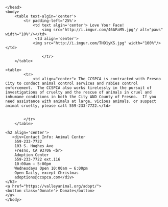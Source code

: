 <!DOCTYPE html>
<html>
    <head>
        <title>Animal Rescue</title>
        <meta charset='utf-8'/>
        <meta name='viewpoint' content='width=device-width, initial     scale=1'/>
        <link rel='stylesheet'href="css"/>
        <link type="text/css" rel="stylesheet"href='https://fonts.googleapis.com/css?family=Slabo+27px' rel='stylesheet' type='text/css'/>
        
    </head>
    <body>
        <table text-algin='center'>
            <tr padding-left='25%'>
                <td text algin='center'> Love Your Face! 
                    <img src='http://i.imgur.com/46AFaM5.jpg'/ alt="paws" width="10%"/></td>
                 <td align='center'> 
                <img src="http://i.imgur.com/TH91yKS.jpg" width="100%"/> </td>
         
                    </tr>
        </table>
        
    <table>    
            <tr>
                <td align="center"> The CCSPCA is contracted with Fresno City to conduct animal control services and rabies control enforcement.  The CCSPCA also works tirelessly in the pursuit of investigations of cruelty and the rescue of animals in cruel and inhumane conditions in both the City AND County of Fresno.  If you need assistance with animals at large, vicious animals, or suspect animal cruelty, please call 559-233-7722.</td>
           
                
            </tr>
        </table>
    
    <h2 align='center'>
       <div>Contact Info: Animal Center
        559-233-7722
        103 S. Hughes Ave
        Fresno, CA 93706 <br>
        Adoption Center
        559-233-7722 ext.116
        10:00am – 5:00pm
        Wednesdays Open 10:00am – 6:00pm
        Open Daily, except Christmas
        adoptions@ccspca.com</div>
    </h2>
    <a href="https://valleyanimal.org/adopt/">
    <button class='Donate'> Donate</button>
    </a>
    </body>
    
    
</html>
